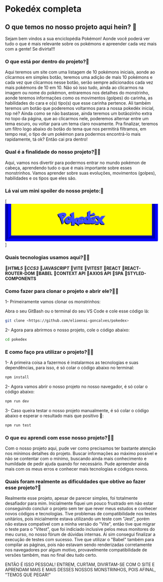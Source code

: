# Pokedéx completa

## O que temos no nosso projeto aqui hein? 🤔
Sejam bem vindos a sua enciclopédia Pokémon! Aonde você poderá ver tudo o que é mais relevante sobre os pokémons e apreender cada vez mais com a gente! Se divirta!!!

### O que está por dentro do projeto?👀
Aqui teremos um site com uma listagem de 10 pokémons iniciais, aonde ao clicarmos em simples botão, teremos uma adição de mais 10 pokémons e cada vez que clicarmos nesse botão, serão sempre adicionados cada vez mais pokémons de 10 em 10.
Não só isso tudo, ainda ao clicarmos na imagem ou nome do pokémon, entraremos nos detalhes do monstrinho, aonde teremos informações como os movimentos (golpes) do carinha, as habilidades do cara e o(s) tipo(s) que esse carinha pertence. Ali também teremos um botão que poderemos voltarmos para a nossa pokedéx inicial, top né?
Ainda como se não bastasse, ainda teremos um botãozinho extra no topo da página, que ao clicarmos nele, poderemos alternar entre um tema escuro, ou voltar para um tema claro novamente.
Pra finalizar, teremos um filtro logo abaixo do botão do tema que nos permitirá filtramos, em tempo real, o tipo de um pokémon para podermos encontrá-lo mais rapidamente, tá ok?
Então cai pra dentro!

### Qual é a finalidade do nosso projeto?👨‍🎓
Aqui, vamos nos divertir para podermos entrar no mundo pokémon de cabeça, aprendendo tudo o que é mais importante sobre esses monstrinhos. Vamos aprender sobre suas evoluções, movimentos (golpes), habilidades e os tipos que eles são.

### Lá vai um mini spoiler do nosso projeto:🍿
[<img src="./src/image/Animação-Pokedéx.gif" alt="gif spoiler projeto pokedéx">]

### Quais tecnologias usamos aqui?👨‍💻
📌***HTML5***
📌***CCS3***
📌***JAVASCRIPT***
📌**VITE**
📌**VITEST**
📌**REACT**
📌**REACT-ROUTER-DOM**
📌**BABEL**
📌**CONTEXT API**
📌**AXIOS API**
📌**SPA**
📌**STYLED-COMPONENTS**


### Como fazer para clonar o projeto e abrir ele?🕵️‍♂️
1- Primeiramente vamos clonar os monstrinhos:

Abra o seu GitBash ou o terminal do seu VS Code e cole esse código lá:
```bash
git clone <https://github.com/elioenai-goncalves/pokedex>
```
2- Agora para abrirmos o nosso projeto, cole o código abaixo:
```bash
cd pokedex
```

### E como faço pra utilizar o projeto?🐱‍💻
1- A primeira coisa a fazermos é instalarmos as tecnologias e suas dependências, para isso, é só colar o código abaixo no terminal:
```bash
npm install
```

2- Agora vamos abrir o nosso projeto no nosso navegador, é só colar o código abaixo:
```bash
npm run dev
```

3- Caso queira testar o nosso projeto manualmente, é só colar o código abaixo e esperar o resultado mais que positivo 😬:
```bash
npm run test
```

### O que eu aprendi com esse nosso projeto?🧙‍♂️
Com o nosso projeto aqui, pude ver como precisamos ter bastante atenção nos mínimos detalhes do projeto. Buscar informações ao máximo possível e não se contentar com o mínimo, buscando ainda mais conhecimento e humildade de pedir ajuda quando for necessário.
Pude apreender ainda mais com os meus erros e conhecer mais tecnologias e códigos novos.

### Quais foram realmente as dificuldades que obtive ao fazer esse projeto?🤯
Realmente esse projeto, apesar de parecer simples, foi totalmente desafiador para mim. Inicialmente fiquei um pouco frustrado em não estar conseguindo concluir o projeto sem ter que rever meus estudos e conhecer novos códigos e tecnologias.
Tive problemas de compatibilidade nos testes unitários, pois inicialmente estava utilizando um teste com "Jest", porém não estava compatível com a minha versão do "Vite", então tive que migrar o teste para o "Vitest", que foi indiciado inclusive pelos meus monitores do meu curso, no nosso fórum de dúvidas internas. Ai sim consegui finalizar a execução de testes com sucesso.
Tive que utilizar o "Babel" também para compilar as páginas, pois não estavam sendo renderizadas corretamente nos navegadores por algum motivo, provavelmente compatibilidade de versões também, mas no final deu tudo certo.

ENTÃO É ISSO PESSOAL! ENTREM, CURTAM, DIVIRTAM-SE COM O SITE E APRENDAM MAIS E MAIS DESSES NOSSOS MONSTRINHOS, POIS AFINAL, "TEMOS QUE PEGAR!"


